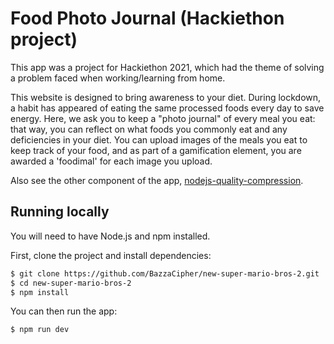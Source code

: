 # Food Photo Journal (Hackiethon project)

This app was a project for Hackiethon 2021, which had the theme of solving a problem faced when working/learning from home. 

This website is designed to bring awareness to your diet. During lockdown, a habit has appeared of eating the same processed foods every day to save energy. Here, we ask you to keep a "photo journal" of every meal you eat: that way, you can reflect on what foods you commonly eat and any deficiencies in your diet. You can upload images of the meals you eat to keep track of your food, and as part of a gamification element, you are awarded a 'foodimal' for each image you upload.

Also see the other component of the app, [nodejs-quality-compression](https://github.com/BazzaCipher/nodejs-quality-compression).

## Running locally

You will need to have Node.js and npm installed.

First, clone the project and install dependencies:

```sh
$ git clone https://github.com/BazzaCipher/new-super-mario-bros-2.git
$ cd new-super-mario-bros-2
$ npm install
```

You can then run the app:

```sh
$ npm run dev
```
